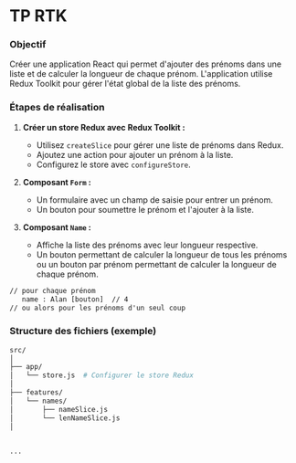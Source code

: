 # TP RTK 

### Objectif

Créer une application React qui permet d'ajouter des prénoms dans une liste et de calculer la longueur de chaque prénom. L'application utilise Redux Toolkit pour gérer l'état global de la liste des prénoms.

### Étapes de réalisation

1. **Créer un store Redux avec Redux Toolkit :**
   - Utilisez `createSlice` pour gérer une liste de prénoms dans Redux.
   - Ajoutez une action pour ajouter un prénom à la liste.
   - Configurez le store avec `configureStore`.

2. **Composant `Form` :**
   - Un formulaire avec un champ de saisie pour entrer un prénom.
   - Un bouton pour soumettre le prénom et l'ajouter à la liste.

3. **Composant `Name` :**
   - Affiche la liste des prénoms avec leur longueur respective.
   - Un bouton permettant de calculer la longueur de tous les prénoms ou un bouton par prénom permettant de calculer la longueur de chaque prénom.

```txt
// pour chaque prénom 
   name : Alan [bouton]  // 4
// ou alors pour les prénoms d'un seul coup

```

### Structure des fichiers (exemple)

```bash
src/
│
├── app/
│   └── store.js  # Configurer le store Redux
│
├── features/
│   └── names/
│       ├── nameSlice.js  
│       └── lenNameSlice.js   
│
 

...
```
